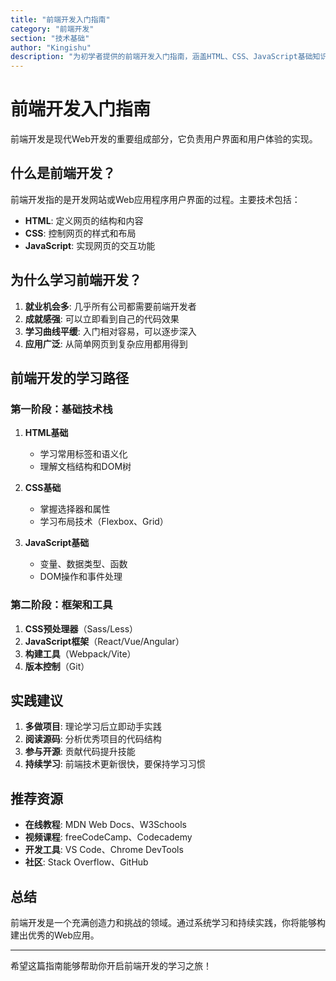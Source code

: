 ```yaml
---
title: "前端开发入门指南"
category: "前端开发"
section: "技术基础"
author: "Kingishu"
description: "为初学者提供的前端开发入门指南，涵盖HTML、CSS、JavaScript基础知识"
---
```


# 前端开发入门指南

前端开发是现代Web开发的重要组成部分，它负责用户界面和用户体验的实现。

## 什么是前端开发？

前端开发指的是开发网站或Web应用程序用户界面的过程。主要技术包括：

- **HTML**: 定义网页的结构和内容
- **CSS**: 控制网页的样式和布局
- **JavaScript**: 实现网页的交互功能

## 为什么学习前端开发？

1. **就业机会多**: 几乎所有公司都需要前端开发者
2. **成就感强**: 可以立即看到自己的代码效果
3. **学习曲线平缓**: 入门相对容易，可以逐步深入
4. **应用广泛**: 从简单网页到复杂应用都用得到

## 前端开发的学习路径

### 第一阶段：基础技术栈

1. **HTML基础**
   - 学习常用标签和语义化
   - 理解文档结构和DOM树

2. **CSS基础**
   - 掌握选择器和属性
   - 学习布局技术（Flexbox、Grid）

3. **JavaScript基础**
   - 变量、数据类型、函数
   - DOM操作和事件处理

### 第二阶段：框架和工具

1. **CSS预处理器**（Sass/Less）
2. **JavaScript框架**（React/Vue/Angular）
3. **构建工具**（Webpack/Vite）
4. **版本控制**（Git）

## 实践建议

1. **多做项目**: 理论学习后立即动手实践
2. **阅读源码**: 分析优秀项目的代码结构
3. **参与开源**: 贡献代码提升技能
4. **持续学习**: 前端技术更新很快，要保持学习习惯

## 推荐资源

- **在线教程**: MDN Web Docs、W3Schools
- **视频课程**: freeCodeCamp、Codecademy
- **开发工具**: VS Code、Chrome DevTools
- **社区**: Stack Overflow、GitHub

## 总结

前端开发是一个充满创造力和挑战的领域。通过系统学习和持续实践，你将能够构建出优秀的Web应用。

---

希望这篇指南能够帮助你开启前端开发的学习之旅！
